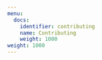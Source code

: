 ```yaml
---
menu:
  docs:
    identifier: contributing
    name: Contributing
    weight: 1000
weight: 1000
---
```


